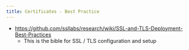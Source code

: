 ```yaml
---
title: Certificates - Best Practice
---
```


* https://github.com/ssllabs/research/wiki/SSL-and-TLS-Deployment-Best-Practices
  * This is the bible for SSL / TLS configuration and setup
